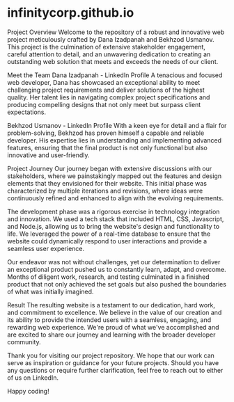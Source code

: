 # infinitycorp.github.io

Project Overview
Welcome to the repository of a robust and innovative web project meticulously crafted by Dana Izadpanah and Bekhzod Usmanov. This project is the culmination of extensive stakeholder engagement, careful attention to detail, and an unwavering dedication to creating an outstanding web solution that meets and exceeds the needs of our client.

Meet the Team
Dana Izadpanah - LinkedIn Profile
A tenacious and focused web developer, Dana has showcased an exceptional ability to meet challenging project requirements and deliver solutions of the highest quality. Her talent lies in navigating complex project specifications and producing compelling designs that not only meet but surpass client expectations.

Bekhzod Usmanov - LinkedIn Profile
With a keen eye for detail and a flair for problem-solving, Bekhzod has proven himself a capable and reliable developer. His expertise lies in understanding and implementing advanced features, ensuring that the final product is not only functional but also innovative and user-friendly.

Project Journey
Our journey began with extensive discussions with our stakeholders, where we painstakingly mapped out the features and design elements that they envisioned for their website. This initial phase was characterized by multiple iterations and revisions, where ideas were continuously refined and enhanced to align with the evolving requirements.

The development phase was a rigorous exercise in technology integration and innovation. We used a tech stack that included HTML, CSS, Javascript, and Node.js, allowing us to bring the website's design and functionality to life. We leveraged the power of a real-time database to ensure that the website could dynamically respond to user interactions and provide a seamless user experience.

Our endeavor was not without challenges, yet our determination to deliver an exceptional product pushed us to constantly learn, adapt, and overcome. Months of diligent work, research, and testing culminated in a finished product that not only achieved the set goals but also pushed the boundaries of what was initially imagined.

Result
The resulting website is a testament to our dedication, hard work, and commitment to excellence. We believe in the value of our creation and its ability to provide the intended users with a seamless, engaging, and rewarding web experience. We're proud of what we've accomplished and are excited to share our journey and learning with the broader developer community.

Thank you for visiting our project repository. We hope that our work can serve as inspiration or guidance for your future projects. Should you have any questions or require further clarification, feel free to reach out to either of us on LinkedIn.

Happy coding!

